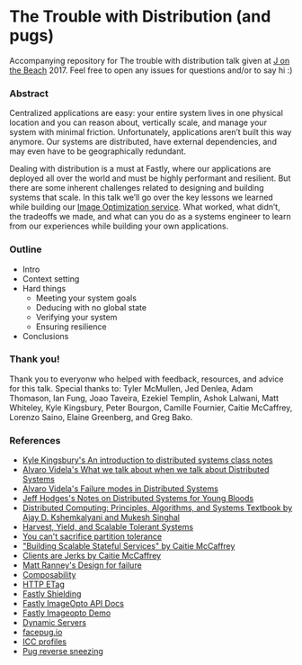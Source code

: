 # The Trouble with Distribution (and pugs)

Accompanying repository for The trouble with distribution talk given at [J on the Beach](http://jonthebeach.com/) 2017. Feel free to open any issues for questions and/or to say hi :)

### Abstract
Centralized applications are easy: your entire system lives in one physical location and you can reason about, vertically scale, and manage your system with minimal friction. Unfortunately, applications aren’t built this way anymore. Our systems are distributed, have external dependencies, and may even have to be geographically redundant. 

Dealing with distribution is a must at Fastly, where our applications are deployed all over the world and must be highly performant and resilient. But there are some inherent challenges related to designing and building systems that scale. In this talk we’ll go over the key lessons we learned while building our [Image Optimization service](https://www.fastly.com/io). What worked, what didn’t, the tradeoffs we made, and what can you do as a systems engineer to learn from our experiences while building your own applications.

### Outline
* Intro
* Context setting
* Hard things
  * Meeting your system goals
  * Deducing with no global state
  * Verifying your system
  * Ensuring resilience
* Conclusions

### Thank you!
Thank you to everyonw who helped with feedback, resources, and advice for this talk. Special thanks to: Tyler McMullen, Jed Denlea, Adam Thomason, Ian Fung, Joao Taveira, Ezekiel Templin, Ashok Lalwani, Matt Whiteley, Kyle Kingsbury, Peter Bourgon, Camille Fournier, Caitie McCaffrey, Lorenzo Saino, Elaine Greenberg, and Greg Bako.

### References
* [Kyle Kingsbury's An introduction to distributed systems class notes](https://github.com/aphyr/distsys-class)
* [Alvaro Videla's What we talk about when we talk about Distributed Systems](http://alvaro-videla.com/2015/12/learning-about-distributed-systems.html)
* [Alvaro Videla's Failure modes in Distributed Systems](http://alvaro-videla.com/2013/12/failure-modes-in-distributed-systems.html)
* [Jeff Hodges's Notes on Distributed Systems for Young Bloods](https://www.somethingsimilar.com/2013/01/14/notes-on-distributed-systems-for-young-bloods)
* [Distributed Computing: Principles, Algorithms, and Systems Textbook by Ajay D. Kshemkalyani and Mukesh Singhal](https://www.cs.uic.edu/~ajayk/DCS-Book)
* [Harvest, Yield, and Scalable Tolerant Systems](http://citeseerx.ist.psu.edu/viewdoc/download?doi=10.1.1.24.3690&rep=rep1&type=pdf)
* [You can't sacrifice partition tolerance](http://codahale.com/you-cant-sacrifice-partition-tolerance/)
* ["Building Scalable Stateful Services" by Caitie McCaffrey](https://www.youtube.com/watch?v=H0i_bXKwujQ)
* [Clients are Jerks by Caitie McCaffrey](https://caitiem.com/2015/06/23/clients-are-jerks-aka-how-halo-4-dosed-the-services-at-launch-how-we-survived/)
* [Matt Ranney's Design for failure](https://www.youtube.com/watch?v=nuiLcWE8sPA)
* [Composability](https://en.wikipedia.org/wiki/Composability)
* [HTTP ETag](https://en.wikipedia.org/wiki/HTTP_ETag)
* [Fastly Shielding](https://docs.fastly.com/guides/performance-tuning/shielding)
* [Fastly ImageOpto API Docs](https://docs.fastly.com/api/imageopto/)
* [Fastly Imageopto Demo](https://www.fastly.com/io/)
* [Dynamic Servers](https://docs.fastly.com/api/dynamicservers)
* [facepug.io](http://http://facepug.io/)
* [ICC profiles](https://en.wikipedia.org/wiki/ICC_profile)
* [Pug reverse sneezing](https://www.youtube.com/watch?v=nIePT1-6HWk)

